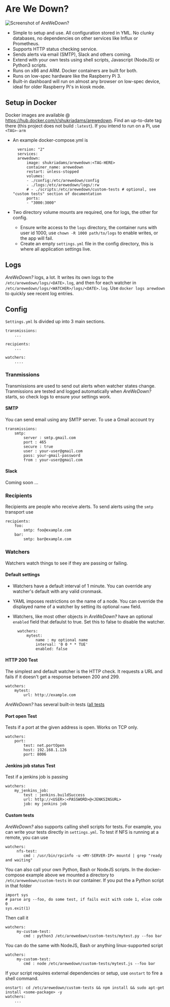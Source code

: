 # Are We Down?

![Screenshot of AreWeDown?](https://github.com/shukriadams/arewedown/blob/master/screenshot.PNG)

- Simple to setup and use. All configuration stored in YML. No clunky databases, no dependencies on other services like Influx or Prometheus. 
- Supports HTTP status checking service.
- Sends alerts via email (SMTP), Slack and others coming.
- Extend with your own tests using shell scripts, Javascript (NodeJS) or Python3 scripts.
- Runs on x86 and ARM. Docker containers are built for both. 
- Runs on low-spec hardware like the Raspberry Pi 3.
- Built-in dashboard will run on almost any browser on low-spec device, ideal for older Raspberry Pi's in kiosk mode. 

## Setup in Docker

Docker images are available @ https://hub.docker.com/r/shukriadams/arewedown. Find an up-to-date tag there (this project does not build `:latest`). If you intend to run on a Pi, use `<TAG>-arm`

- An example docker-compose.yml is

        version: "2"
        services:
        arewedown:
            image: shukriadams/arewedown:<TAG-HERE>
            container_name: arewedown
            restart: unless-stopped
            volumes:
            - ./config:/etc/arewedown/config
            - ./logs:/etc/arewedown/logs/:rw
            # - ./scripts:/etc/arewedown/custom-tests # optional, see "custom tests" section of documentation
            ports:
            - "3000:3000"

- Two directory volume mounts are required, one for logs, the other for config.
    - Ensure write access to the `logs` directory, the container runs with user id 1000, use `chown -R 1000 path/to/logs` to enable writes, or the app will fail.
    - Create an empty `settings.yml` file in the config directory, this is where all application settings live.

## Logs

_AreWeDown?_ logs, a lot. It writes its own logs to the `/etc/arewedown/logs/<DATE>.log`, and then for each watcher in `/etc/arewedown/logs/<WATCHER>/logs/<DATE>.log`. Use `docker logs arewdown` to quickly see recent log entries.

## Config

`Settings.yml` Is divided up into 3 main sections. 

    transmissions:
        ...

    recipients:
        ...

    watchers:
        ....

### Tranmissions

Transmissions are used to send out alerts when watcher states change. Tranmissions are tested and logged automatically when _AreWeDown?_ starts, so check logs to ensure your settings work.

#### SMTP

You can send email using any SMTP server. To use a Gmail account try

    transmissions:
        smtp:
            server : smtp.gmail.com
            port : 465
            secure : true
            user : your-user@gmail.com
            pass: your-gmail-password
            from : your-user@gmail.com

#### Slack

Coming soon ...

### Recipients

Recipients are people who receive alerts. To send alerts using the `smtp` transport use

    recipients:
        foo:
            smtp: foo@example.com
        bar:
            smtp: bar@example.com

### Watchers

Watchers watch things to see if they are passing or failing.

#### Default settings

- Watchers have a default interval of 1 minute. You can override any watcher's default with any valid cronmask.
- YAML imposes restrictions on the name of a node. You can override the displayed name of a watcher by setting its optional `name` field.
- Watchers, like most other objects in _AreWeDown?_ have an optional `enabled` field that defaulst to true. Set this to false to disable the watcher.

        watchers:
            mytest:
                name : my optional name
                interval: '0 0 * * TUE'
                enabled: false

#### HTTP 200 Test

The simplest and default watcher is the HTTP check. It requests a URL and fails if it doesn't get a response between 200 and 299.

    watchers:
        mytest:
            url: http://example.com

_AreWeDown?_ has several built-in tests ([all tests](https://github.com/shukriadams/arewedown/tree/master/src/tests)

#### Port open Test

Tests if a port at the given address is open. Works on TCP only.

    watchers:
        port:
            test: net.portOpen
            host: 192.168.1.126
            port: 8006

#### Jenkins job status Test

Test if a jenkins job is passing

    watchers:
        my_jenkins_job:
            test : jenkins.buildSuccess
            url: http://<USER>:<PASSWORD>@<JENKSINSURL>
            job: my jenkins job

#### Custom tests

 _AreWeDown?_ also supports calling shell scripts for tests. For example, you can write your tests directly in `settings.yml`. To test if NFS is running at a remote, you can use

    watchers:
         nfs-test:
            cmd : /usr/bin/rpcinfo -u <MY-SERVER-IP> mountd | grep "ready and waiting"

You can also call your own Python, Bash or NodeJS scripts. In the docker-compose example above we mounted a directory to `/etc/arewedown/custom-tests` in our container. If you put the a Python script in that folder 

    import sys
    # parse arg --foo, do some test, if fails exit with code 1, else code 0
    sys.exit(1)

Then call it

    watchers:
         my-custom-test:
            cmd : python3 /etc/arewedown/custom-tests/mytest.py --foo bar

You can do the same with NodeJS, Bash or anything linux-supported script

    watchers:
         my-custom-test:
            cmd : node /etc/arewedown/custom-tests/mytest.js --foo bar

If your script requires external dependencies or setup, use `onstart` to fire a shell command.

    onstart: cd /etc/arewedown/custom-tests && npm install && sudo apt-get install <some-package> -y
    watchers:
        ...
        